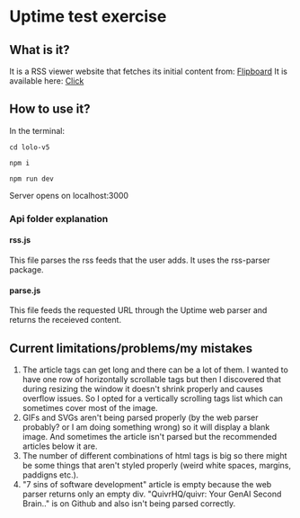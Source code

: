 # Uptime test exercise

## What is it?
It is a RSS viewer website that fetches its initial content from: [Flipboard](https://flipboard.com/@raimoseero/feed-nii8kd0sz.rss)
It is available here: [Click](https://uptime-task.vercel.app/)

## How to use it?
In the terminal:

```cd lolo-v5```

```npm i```

```npm run dev```

Server opens on localhost:3000

### Api folder explanation

#### rss.js
This file parses the rss feeds that the user adds. It uses the rss-parser package.

#### parse.js
This file feeds the requested URL through the Uptime web parser and returns the receieved content.

## Current limitations/problems/my mistakes
1. The article tags can get long and there can be a lot of them. I wanted to have one row of horizontally scrollable tags but then I discovered that during resizing the window it doesn't shrink properly and causes overflow issues. So I opted for a vertically scrolling tags list which can sometimes cover most of the image.
2. GIFs and SVGs aren't being parsed properly (by the web parser probably? or I am doing something wrong) so it will display a blank image. And sometimes the article isn't parsed but the recommended articles below it are.
3. The number of different combinations of html tags is big so there might be some things that aren't styled properly (weird white spaces, margins, paddigns etc.).
4. "7 sins of software development" article is empty because the web parser returns only an empty div. "QuivrHQ/quivr: Your GenAI Second Brain.." is on Github and also isn't being parsed correctly.

